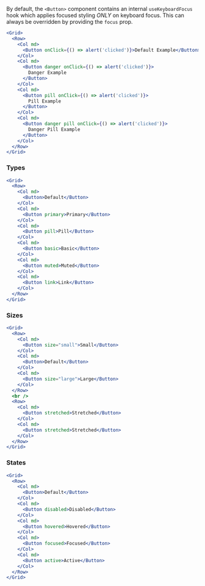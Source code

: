 By default, the `<Button>` component contains an internal `useKeyboardFocus`
hook which applies focused styling _ONLY_ on keyboard focus. This can always
be overridden by providing the `focus` prop.

```jsx
<Grid>
  <Row>
    <Col md>
      <Button onClick={() => alert('clicked')}>Default Example</Button>
    </Col>
    <Col md>
      <Button danger onClick={() => alert('clicked')}>
        Danger Example
      </Button>
    </Col>
    <Col md>
      <Button pill onClick={() => alert('clicked')}>
        Pill Example
      </Button>
    </Col>
    <Col md>
      <Button danger pill onClick={() => alert('clicked')}>
        Danger Pill Example
      </Button>
    </Col>
  </Row>
</Grid>
```

### Types

```jsx
<Grid>
  <Row>
    <Col md>
      <Button>Default</Button>
    </Col>
    <Col md>
      <Button primary>Primary</Button>
    </Col>
    <Col md>
      <Button pill>Pill</Button>
    </Col>
    <Col md>
      <Button basic>Basic</Button>
    </Col>
    <Col md>
      <Button muted>Muted</Button>
    </Col>
    <Col md>
      <Button link>Link</Button>
    </Col>
  </Row>
</Grid>
```

### Sizes

```jsx
<Grid>
  <Row>
    <Col md>
      <Button size="small">Small</Button>
    </Col>
    <Col md>
      <Button>Default</Button>
    </Col>
    <Col md>
      <Button size="large">Large</Button>
    </Col>
  </Row>
  <br />
  <Row>
    <Col md>
      <Button stretched>Stretched</Button>
    </Col>
    <Col md>
      <Button stretched>Stretched</Button>
    </Col>
  </Row>
</Grid>
```

### States

```jsx
<Grid>
  <Row>
    <Col md>
      <Button>Default</Button>
    </Col>
    <Col md>
      <Button disabled>Disabled</Button>
    </Col>
    <Col md>
      <Button hovered>Hovered</Button>
    </Col>
    <Col md>
      <Button focused>Focused</Button>
    </Col>
    <Col md>
      <Button active>Active</Button>
    </Col>
  </Row>
</Grid>
```

